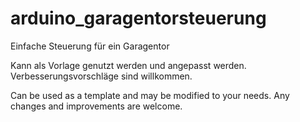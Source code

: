 # arduino_garagentorsteuerung
Einfache Steuerung für ein Garagentor

Kann als Vorlage genutzt werden und angepasst werden. Verbesserungsvorschläge sind willkommen.

Can be used as a template and may be modified to your needs. Any changes and improvements are welcome.

